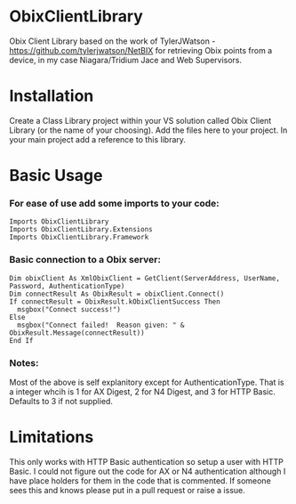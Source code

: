 # ObixClientLibrary
Obix Client Library based on the work of TylerJWatson - https://github.com/tylerjwatson/NetBIX for retrieving Obix points from a device, in my case Niagara/Tridium Jace and Web Supervisors.

# Installation
Create a Class Library project within your VS solution called Obix Client Library (or the name of your choosing).  Add the files here to your project.  In your main project add a reference to this library.  

# Basic Usage
### For ease of use add some imports to your code:
```
Imports ObixClientLibrary
Imports ObixClientLibrary.Extensions
Imports ObixClientLibrary.Framework
```

### Basic connection to a Obix server: 
```
Dim obixClient As XmlObixClient = GetClient(ServerAddress, UserName, Password, AuthenticationType)
Dim connectResult As ObixResult = obixClient.Connect()
If connectResult = ObixResult.kObixClientSuccess Then
  msgbox("Connect success!")
Else
  msgbox("Connect failed!  Reason given: " & ObixResult.Message(connectResult))
End If  
```
### Notes:
Most of the above is self explanitory except for AuthenticationType.  That is a integer whcih is 1 for AX Digest, 2 for N4 Digest, and 3 for HTTP Basic.  Defaults to 3 if not supplied.


# Limitations
This only works with HTTP Basic authentication so setup a user with HTTP Basic.  I could not figure out the code for AX or N4 authentication although I have place holders for them in the code that is commented.  If someone sees this and knows please put in a pull request or raise a issue.  
